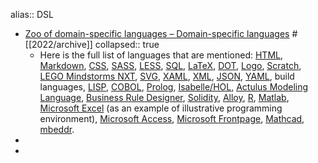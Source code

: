alias:: DSL

- [Zoo of domain-specific languages – Domain-specific languages](http://dsl-course.org/zoo-of-dsls/) #[[2022/archive]]
  collapsed:: true
  - Here is the full list of languages that are mentioned: [HTML](https://en.wikipedia.org/wiki/HTML), [Markdown](https://en.wikipedia.org/wiki/Markdown), [CSS](https://en.wikipedia.org/wiki/Cascading_Style_Sheets), [SASS](https://en.wikipedia.org/wiki/Sass_(stylesheet_language)), [LESS](https://en.wikipedia.org/wiki/Less_(stylesheet_language)), [SQL](https://en.wikipedia.org/wiki/SQL), [LaTeX](https://en.wikipedia.org/wiki/LaTeX), [DOT](https://en.wikipedia.org/wiki/DOT_(graph_description_language)), [Logo](https://en.wikipedia.org/wiki/Logo_(programming_language)), [Scratch](https://en.wikipedia.org/wiki/Scratch_(programming_language)), [LEGO Mindstorms NXT](https://en.wikipedia.org/wiki/Lego_Mindstorms_NXT#Programming), [SVG](https://en.wikipedia.org/wiki/Scalable_Vector_Graphics), [XAML](https://en.wikipedia.org/wiki/Extensible_Application_Markup_Language), [XML](https://en.wikipedia.org/wiki/XML), [JSON](https://en.wikipedia.org/wiki/JSON), [YAML](https://en.wikipedia.org/wiki/YAML), build languages, [LISP](https://en.wikipedia.org/wiki/Lisp_(programming_language)), [COBOL](https://en.wikipedia.org/wiki/COBOL), [Prolog](https://en.wikipedia.org/wiki/Prolog), [Isabelle/HOL](https://en.wikipedia.org/wiki/Isabelle_(proof_assistant)), [Actulus Modeling Language](https://www.edlund.dk/sites/default/files/Downloads/paper_actulus-modeling-language.pdf), [Business Rule Designer](http://www.flexrule.com/products/designer/), [Solidity](https://en.wikipedia.org/wiki/Solidity), [Alloy](https://en.wikipedia.org/wiki/Alloy_(specification_language)), [R](https://en.wikipedia.org/wiki/R_(programming_language)), [Matlab](https://en.wikipedia.org/wiki/MATLAB), [Microsoft Excel](https://en.wikipedia.org/wiki/Microsoft_Excel) (as an example of illustrative programming environment), [Microsoft Access](https://en.wikipedia.org/wiki/Microsoft_Access), [Microsoft Frontpage](https://en.wikipedia.org/wiki/Microsoft_FrontPage), [Mathcad](https://en.wikipedia.org/wiki/Mathcad), [mbeddr](http://mbeddr.com/index.html).
-
-